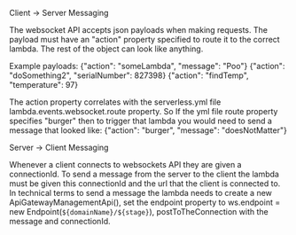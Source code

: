 Client -> Server Messaging

The websocket API accepts json payloads when making requests. The payload must have an "action" property specified to route it to the correct lambda. The rest of the object can look like anything.

Example payloads:
{"action": "someLambda", "message": "Poo"}
{"action": "doSomething2", "serialNumber": 827398}
{"action": "findTemp", "temperature": 97}

The action property correlates with the serverless.yml file lambda.events.websocket.route property. So If the yml file route property specifies "burger" then to trigger that lambda you would need to send a message that looked like: {"action": "burger", "message": "doesNotMatter"}


Server -> Client Messaging

Whenever a client connects to websockets API they are given a connectionId. To send a message from the server to the client the lambda must be given this connectionId and the url that the client is connected to. In technical terms to send a message the lambda needs to create a new ApiGatewayManagementApi(), set the endpoint property to ws.endpoint = new Endpoint(`${domainName}/${stage}`), postToTheConnection with the message and connectionId.